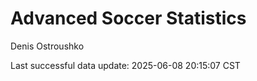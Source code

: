 # Advanced Soccer Statistics
Denis Ostroushko

<!-- gfm -->

Last successful data update: 2025-06-08 20:15:07 CST
